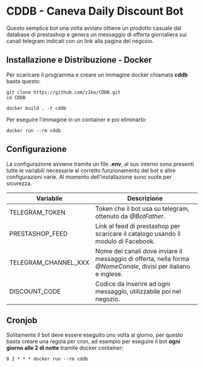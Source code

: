 # CDDB - Caneva Daily Discount Bot

Questo semplice bot una volta avviato ottiene un prodotto casuale dal database di prestashop e genera un messaggio di offerta giornaliera sui canali telegram indicati con un link alla pagina del negozio.

## Installazione e Distribuzione - Docker

Per scaricare il programma e creare un immagine docker chiamata **cddb** basta questo:

```
git clone https://github.com/z1ko/CDDB.git
cd CDDB

docker build . -t cddb
```

Per eseguire l'immagine in un container e poi eliminarlo:

```
docker run --rm cddb
```

## Configurazione

La configurazione avviene tramite un file **.env**, al suo interno
sono presenti tutte le variabili necessarie al corretto funzionamento del bot e altre configurazioni varie. Al momento dell'installazione sono vuote per sicurezza.

| Variabile | Descrizione |
| - | - |
| TELEGRAM_TOKEN | Token che il bot usa su telegram, ottenuto da *@BotFather*. |
| PRESTASHOP_FEED | Link al feed di prestashop per scaricare il catalogo usando il modulo di Facebook. |
| TELEGRAM_CHANNEL_XXX | Nome del canali dove inviare il messaggio di offerta, nella forma *@NomeCanale*, divisi per italiano e inglese. |
| DISCOUNT_CODE  | Codice da inserire ad ogni messaggio, utilizzabile poi nel negozio. |

## Cronjob

Solitamente il bot deve essere eseguito uno volta al giorno, per questo basta creare una regola per cron, ad esempio per eseguire il bot **ogni giorno alle 2 di notte** tramite docker container:

```
0 2 * * * docker run --rm cddb
```
